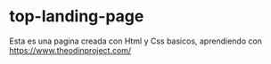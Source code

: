 # top-landing-page

Esta es una pagina creada con Html y Css basicos, aprendiendo con https://www.theodinproject.com/